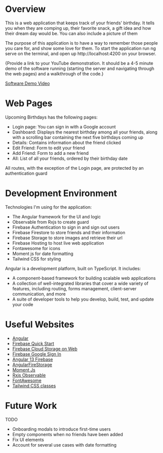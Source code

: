 # Overview

This is a web application that keeps track of your friends' birthday. It tells you when they are comping up, their favorite snack, a gift idea and how their dream day would be. You can also include a picture of them

The purpose of this application is to have a way to remember those people you care for, and show some love for them.
To start the application run ng serve on the terminal, and open up http://localhost:4200 on your browser.

{Provide a link to your YouTube demonstration. It should be a 4-5 minute demo of the software running (starting the server and navigating through the web pages) and a walkthrough of the code.}

[Software Demo Video](http://youtube.link.goes.here)

# Web Pages

Upcoming Birthdays has the following pages:

- Login page: You can sign in with a Google account
- Dashboard: Displays the nearest birthday among all your friends, along with a scrolling bar containing the next five birthdays coming up
- Details: Contains information about the friend clicked
- Edit Friend: Form to edit your friend
- Add Friend: Form to add a new friend
- All: List of all your friends, ordered by their birthday date

All routes, with the exception of the Login page, are protected by an authentication guard

# Development Environment

Technologies I'm using for the application:

- The Angular framework for the UI and logic
- Observable from Rxjs to create guard
- Firebase Authentication to sign in and sign out users
- Firebase Firestore to store friends and their information
- Firebase Storage to store images and retrieve their url
- Firebase Hosting to host live web application
- Fontawesome for icons
- Moment js for date formatting
- Tailwind CSS for styling

Angular is a development platform, built on TypeScript. It includes:

- A component-based framework for building scalable web applications
- A collection of well-integrated libraries that cover a wide variety of features, including routing, forms management, client-server communication, and more
- A suite of developer tools to help you develop, build, test, and update your code

# Useful Websites

- [Angular](https://angular.io/)
- [Firebase Quick Start](https://firebase.google.com/docs/firestore/quickstart)
- [Firebase Cloud Storage on Web](https://firebase.google.com/docs/storage/web/start)
- [Firebase Google Sign In](https://firebase.google.com/docs/auth/web/google-signin)
- [Angular 13 Firebase](https://www.bezkoder.com/angular-13-firebase-storage/)
- [AngularFireStorage](https://github.com/angular/angularfire/blob/master/docs/storage/storage.md)
- [Moment Js](https://momentjs.com/)
- [Rxjs Observable](https://rxjs.dev/guide/observable)
- [FontAwesome](https://fontawesome.com/icons)
- [Tailwind CSS classes](https://tailwind.build/classes)

# Future Work

TODO

- Onboarding modals to introduce first-time users
- Empty components when no friends have been added
- Fix UI elements
- Account for several use cases with date formatting
